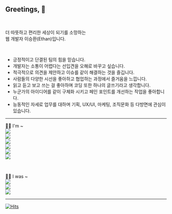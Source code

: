 ## Greetings, 👋
<br/>

더 따뜻하고 편리한 세상이 되기를 소망하는<br/>
웹 개발자 이승환(Ethan)입니다.<br/>

<br/>

- 긍정적이고 단결된 팀의 힘을 믿습니다.
- 개발자는 소통이 어렵다는 선입견을 오해로 바꾸고 싶습니다.
- 적극적으로 의견을 제안하고 이슈를 같이 해결하는 것을 즐깁니다.
- 사람들의 다양한 시선을 좋아하고 협업하는 과정에서 즐거움을 느낍니다.
- 읽고 듣고 보고 쓰는 걸 좋아하며 코딩 또한 하나의 글쓰기라고 생각합니다.
- 누군가의 아이디어를 같이 구체화 시키고 페인 포인트를 개선하는 작업을 좋아합니다.
- 능동적인 자세로 업무를 대하며 기획, UX/UI, 마케팅, 조직문화 등 다방면에 관심이 있습니다.

---

💁‍♂️ I'm ~<br/>
<img src='https://img.shields.io/badge/2023.11 ~ -✍️ 글또 9기-B0926A'/>  
<img src='https://img.shields.io/badge/2023.11 ~ -🤿 프론트엔드 다이빙 클럽-164863'/>  
<img src='https://img.shields.io/badge/2023.04 ~ -🎄 개인 블로그 Weezip-2f5d62'/>  
<img src='https://img.shields.io/badge/2021.06 ~ -📚 영화 및 독서모임 북이영화-363062'/>  
<img src='https://img.shields.io/badge/2021.03 ~ -🚀 자기계발 모임 미라클버즈-EF4040'/>  
<img src='https://img.shields.io/badge/2021.03 ~ -🏴 클럽하우스 음악 모임 검치단-0f0f0f'/>  

<br/>

🙆‍♂️ I was ~<br/>
<img src='https://img.shields.io/badge/2023.11-chrome blogmark for frontend-C3ACD0'/>  
<img src='https://img.shields.io/badge/2023.10-gatsby source notion feely-190482'/>  
<img src='https://img.shields.io/badge/2020.07 ~ 2020.12-넥슨 게임 바람의 나라 커뮤니티 도톨 V1-B2533E'/>  

---

[![Hits](https://hits.seeyoufarm.com/api/count/incr/badge.svg?url=https%3A%2F%2Fgithub.com%2Fdearlsh94%2Fhit-counter&count_bg=%235E8B7E&title_bg=%232F5D62&icon=&icon_color=%235E8B7E&title=hits&edge_flat=false)](https://hits.seeyoufarm.com)
